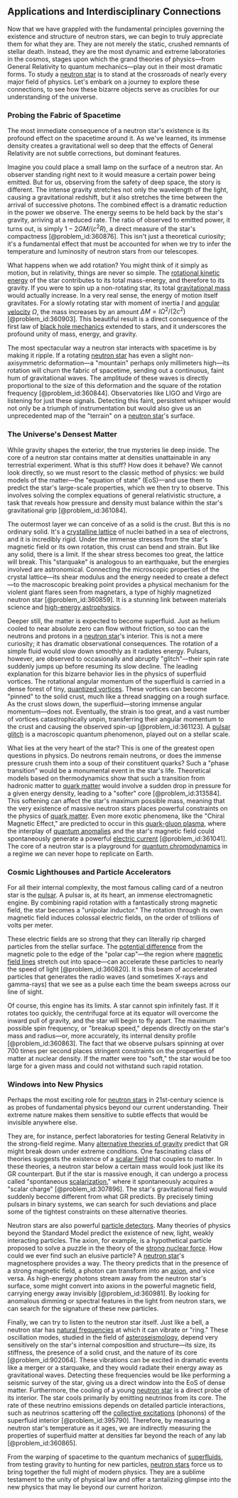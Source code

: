 ## Applications and Interdisciplinary Connections

Now that we have grappled with the fundamental principles governing the existence and structure of neutron stars, we can begin to truly appreciate them for what they are. They are not merely the static, crushed remnants of stellar death. Instead, they are the most dynamic and extreme laboratories in the cosmos, stages upon which the grand theories of physics—from General Relativity to quantum mechanics—play out in their most dramatic forms. To study a [neutron star](@article_id:146765) is to stand at the crossroads of nearly every major field of physics. Let's embark on a journey to explore these connections, to see how these bizarre objects serve as crucibles for our understanding of the universe.

### Probing the Fabric of Spacetime

The most immediate consequence of a neutron star's existence is its profound effect on the spacetime around it. As we've learned, its immense density creates a gravitational well so deep that the effects of General Relativity are not subtle corrections, but dominant features.

Imagine you could place a small lamp on the surface of a neutron star. An observer standing right next to it would measure a certain power being emitted. But for us, observing from the safety of deep space, the story is different. The intense gravity stretches not only the wavelength of the light, causing a gravitational redshift, but it also stretches the time between the arrival of successive photons. The combined effect is a dramatic reduction in the power we observe. The energy seems to be held back by the star's gravity, arriving at a reduced rate. The ratio of observed to emitted power, it turns out, is simply $1 - 2GM/(c^2R)$, a direct measure of the star's compactness [@problem_id:360876]. This isn't just a theoretical curiosity; it's a fundamental effect that must be accounted for when we try to infer the temperature and luminosity of neutron stars from our telescopes.

What happens when we add rotation? You might think of it simply as motion, but in relativity, things are never so simple. The [rotational kinetic energy](@article_id:177174) of the star contributes to its total mass-energy, and therefore to its gravity. If you were to spin up a non-rotating star, its total [gravitational mass](@article_id:260254) would actually increase. In a very real sense, the energy of motion itself gravitates. For a slowly rotating star with moment of inertia $I$ and [angular velocity](@article_id:192045) $\Omega$, the mass increases by an amount $\Delta M = I\Omega^2 / (2c^2)$ [@problem_id:360903]. This beautiful result is a direct consequence of the first law of [black hole mechanics](@article_id:264265) extended to stars, and it underscores the profound unity of mass, energy, and gravity.

The most spectacular way a neutron star interacts with spacetime is by making it ripple. If a rotating [neutron star](@article_id:146765) has even a slight non-axisymmetric deformation—a "mountain" perhaps only millimeters high—its rotation will churn the fabric of spacetime, sending out a continuous, faint hum of gravitational waves. The amplitude of these waves is directly proportional to the size of this deformation and the square of the rotation frequency [@problem_id:360844]. Observatories like LIGO and Virgo are listening for just these signals. Detecting this faint, persistent whisper would not only be a triumph of instrumentation but would also give us an unprecedented map of the "terrain" on a [neutron star](@article_id:146765)'s surface.

### The Universe's Densest Matter

While gravity shapes the exterior, the true mysteries lie deep inside. The core of a neutron star contains matter at densities unattainable in any terrestrial experiment. What is this stuff? How does it behave? We cannot look directly, so we must resort to the classic method of physics: we build models of the matter—the "equation of state" (EoS)—and use them to predict the star's large-scale properties, which we then try to observe. This involves solving the complex equations of general relativistic structure, a task that reveals how pressure and density must balance within the star's gravitational grip [@problem_id:361084].

The outermost layer we can conceive of as a solid is the crust. But this is no ordinary solid. It's a [crystalline lattice](@article_id:196258) of nuclei bathed in a sea of electrons, and it is incredibly rigid. Under the immense stresses from the star's magnetic field or its own rotation, this crust can bend and strain. But like any solid, there is a limit. If the shear stress becomes too great, the lattice will break. This "starquake" is analogous to an earthquake, but the energies involved are astronomical. Connecting the microscopic properties of the crystal lattice—its shear modulus and the energy needed to create a defect—to the macroscopic breaking point provides a physical mechanism for the violent giant flares seen from magnetars, a type of highly magnetized neutron star [@problem_id:360859]. It is a stunning link between materials science and [high-energy astrophysics](@article_id:159431).

Deeper still, the matter is expected to become superfluid. Just as helium cooled to near absolute zero can flow without friction, so too can the neutrons and protons in a [neutron star](@article_id:146765)'s interior. This is not a mere curiosity; it has dramatic observational consequences. The rotation of a simple fluid would slow down smoothly as it radiates energy. Pulsars, however, are observed to occasionally and abruptly "glitch"—their spin rate suddenly jumps up before resuming its slow decline. The leading explanation for this bizarre behavior lies in the physics of superfluid vortices. The rotational angular momentum of the superfluid is carried in a dense forest of tiny, [quantized vortices](@article_id:146561). These vortices can become "pinned" to the solid crust, much like a thread snagging on a rough surface. As the crust slows down, the superfluid—storing immense angular momentum—does not. Eventually, the strain is too great, and a vast number of vortices catastrophically unpin, transferring their angular momentum to the crust and causing the observed spin-up [@problem_id:361123]. A [pulsar glitch](@article_id:160925) is a macroscopic quantum phenomenon, played out on a stellar scale.

What lies at the very heart of the star? This is one of the greatest open questions in physics. Do neutrons remain neutrons, or does the immense pressure crush them into a soup of their constituent quarks? Such a "phase transition" would be a monumental event in the star's life. Theoretical models based on thermodynamics show that such a transition from hadronic matter to [quark matter](@article_id:145680) would involve a sudden drop in pressure for a given energy density, leading to a "softer" core [@problem_id:313584]. This softening can affect the star's maximum possible mass, meaning that the very existence of massive neutron stars places powerful constraints on the physics of [quark matter](@article_id:145680). Even more exotic phenomena, like the "Chiral Magnetic Effect," are predicted to occur in this [quark-gluon plasma](@article_id:137007), where the interplay of [quantum anomalies](@article_id:187045) and the star's magnetic field could spontaneously generate a powerful [electric current](@article_id:260651) [@problem_id:361041]. The core of a neutron star is a playground for [quantum chromodynamics](@article_id:143375) in a regime we can never hope to replicate on Earth.

### Cosmic Lighthouses and Particle Accelerators

For all their internal complexity, the most famous calling card of a neutron star is the [pulsar](@article_id:160867). A pulsar is, at its heart, an immense electromagnetic engine. By combining rapid rotation with a fantastically strong magnetic field, the star becomes a "unipolar inductor." The rotation through its own magnetic field induces colossal electric fields, on the order of trillions of volts per meter.

These electric fields are so strong that they can literally rip charged particles from the stellar surface. The [potential difference](@article_id:275230) from the magnetic pole to the edge of the "polar cap"—the region where [magnetic field lines](@article_id:267798) stretch out into space—can accelerate these particles to nearly the speed of light [@problem_id:360820]. It is this beam of accelerated particles that generates the radio waves (and sometimes X-rays and gamma-rays) that we see as a pulse each time the beam sweeps across our line of sight.

Of course, this engine has its limits. A star cannot spin infinitely fast. If it rotates too quickly, the centrifugal force at its equator will overcome the inward pull of gravity, and the star will begin to fly apart. The maximum possible spin frequency, or "breakup speed," depends directly on the star's mass and radius—or, more accurately, its internal density profile [@problem_id:360863]. The fact that we observe pulsars spinning at over 700 times per second places stringent constraints on the properties of matter at nuclear density. If the matter were too "soft," the star would be too large for a given mass and could not withstand such rapid rotation.

### Windows into New Physics

Perhaps the most exciting role for [neutron stars](@article_id:139189) in 21st-century science is as probes of fundamental physics beyond our current understanding. Their extreme nature makes them sensitive to subtle effects that would be invisible anywhere else.

They are, for instance, perfect laboratories for testing General Relativity in the strong-field regime. Many [alternative theories of gravity](@article_id:158174) predict that GR might break down under extreme conditions. One fascinating class of theories suggests the existence of a [scalar field](@article_id:153816) that couples to matter. In these theories, a neutron star below a certain mass would look just like its GR counterpart. But if the star is massive enough, it can undergo a process called "spontaneous [scalarization](@article_id:634267)," where it spontaneously acquires a "scalar charge" [@problem_id:307896]. The star's gravitational field would suddenly become different from what GR predicts. By precisely timing pulsars in binary systems, we can search for such deviations and place some of the tightest constraints on these alternative theories.

Neutron stars are also powerful [particle detectors](@article_id:272720). Many theories of physics beyond the Standard Model predict the existence of new, light, weakly interacting particles. The axion, for example, is a hypothetical particle proposed to solve a puzzle in the theory of the [strong nuclear force](@article_id:158704). How could we ever find such an elusive particle? A [neutron star](@article_id:146765)'s magnetosphere provides a way. The theory predicts that in the presence of a strong magnetic field, a photon can transform into an [axion](@article_id:156014), and vice versa. As high-energy photons stream away from the neutron star's surface, some might convert into axions in the powerful magnetic field, carrying energy away invisibly [@problem_id:360981]. By looking for anomalous dimming or spectral features in the light from neutron stars, we can search for the signature of these new particles.

Finally, we can try to listen to the neutron star itself. Just like a bell, a neutron star has [natural frequencies](@article_id:173978) at which it can vibrate or "ring." These oscillation modes, studied in the field of [asteroseismology](@article_id:161010), depend very sensitively on the star's internal composition and structure—its size, its stiffness, the presence of a solid crust, and the nature of its core [@problem_id:902064]. These vibrations can be excited in dramatic events like a merger or a starquake, and they would radiate their energy away as gravitational waves. Detecting these frequencies would be like performing a seismic survey of the star, giving us a direct window into the EoS of dense matter. Furthermore, the cooling of a young [neutron star](@article_id:146765) is a direct probe of its interior. The star cools primarily by emitting neutrinos from its core. The rate of these neutrino emissions depends on detailed particle interactions, such as neutrinos scattering off the [collective excitations](@article_id:144532) (phonons) of the superfluid interior [@problem_id:395790]. Therefore, by measuring a neutron star's temperature as it ages, we are indirectly measuring the properties of superfluid matter at densities far beyond the reach of any lab [@problem_id:360865].

From the warping of spacetime to the quantum mechanics of [superfluids](@article_id:180224), from testing gravity to hunting for new particles, [neutron stars](@article_id:139189) force us to bring together the full might of modern physics. They are a sublime testament to the unity of physical law and offer a tantalizing glimpse into the new physics that may lie beyond our current horizon.